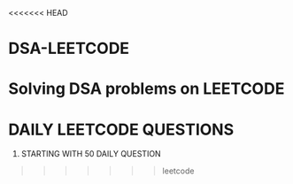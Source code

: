 <<<<<<< HEAD
# DSA-LEETCODE
Solving DSA problems on LEETCODE 
=======
# DAILY LEETCODE QUESTIONS

1. STARTING WITH 50 DAILY QUESTION 
>>>>>>> leetcode
